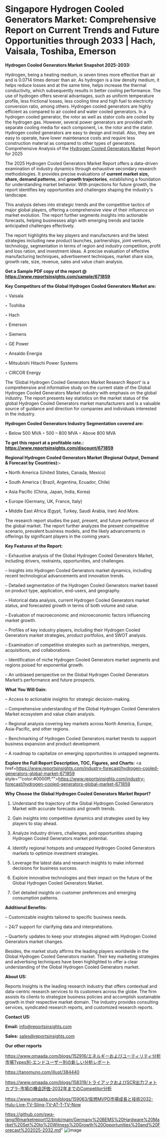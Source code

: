 # Singapore Hydrogen Cooled Generators Market: Comprehensive Report on Current Trends and Future Opportunities through 2033 | Hach, Vaisala, Toshiba, Emerson

<strong>Hydrogen Cooled Generators Market Snapshot 2025-2033:</strong>

Hydrogen, being a heating medium, is seven times more effective than air and is 0.0714 times denser than air. As hydrogen is a low density medium, it helps reduce losses and at the same time, helps increase the thermal conductivity, which subsequently results in better cooling performance. The use of hydrogen offers several advantages, such as uniform temperature profile, less frictional losses, less cooling time and high fuel to electricity conversion ratio, among others. Hydrogen cooled generators are highly efficient as compared to air cooled and water cooled generators. In a hydrogen cooled generator, the rotor as well as stator coils are cooled by the hydrogen gas. However, several power generators are provided with separate cooling media for each component, i.e. the rotor and the stator. Hydrogen cooled generators are easy to design and install. Also, they are easy to operate, have lower maintenance costs and require less construction material as compared to other types of generators. Comprehensive Analysis of the <a href=https://www.reportsinsights.com/sample/671859>Hydrogen Cooled Generators Market</a> Report for 2025

The 2025 Hydrogen Cooled Generators Market Report offers a data-driven examination of industry dynamics through exhaustive secondary research methodologies. It provides precise evaluations of <strong>current market size, share, demand patterns</strong>, and <strong>growth trajectories</strong>, establishing a foundation for understanding market behavior. With projections for future growth, the report identifies key opportunities and challenges shaping the industry's landscape.

This analysis delves into strategic trends and the competitive tactics of major global players, offering a comprehensive view of their influence on market evolution. The report further segments insights into actionable forecasts, helping businesses align with emerging trends and tackle anticipated challenges effectively.

The report highlights the key players and manufacturers and the latest strategies including new product launches, partnerships, joint ventures, technology, segmentation in terms of region and industry competition, profit and loss ration, and investment ideas. A precise evaluation of effective manufacturing techniques, advertisement techniques, market share size, growth rate, size, revenue, sales and value chain analysis.

<strong>Get a Sample PDF copy of the report @ <a href=https://www.reportsinsights.com/sample/671859 style=color:#0000ff;>https://www.reportsinsights.com/sample/671859</a></strong>

<strong>Key Competitors of the Global Hydrogen Cooled Generators Market are:</strong>

‣ Vaisala

‣ Toshiba

‣ Hach

‣ Emerson

‣ Siemens

‣ GE Power

‣ Ansaldo Energia

‣ Mitsubishi Hitachi Power Systems

‣ CIRCOR Energy

The ‘Global Hydrogen Cooled Generators Market Research Report’ is a comprehensive and informative study on the current state of the Global Hydrogen Cooled Generators Market industry with emphasis on the global industry. The report presents key statistics on the market status of the global Hydrogen Cooled Generators market manufacturers and is a valuable source of guidance and direction for companies and individuals interested in the industry.

<strong>Hydrogen Cooled Generators Industry Segmentation covered are:</strong>

‣ Below 500 MVA
‣ 500 – 800 MVA
‣ Above 800 MVA

<strong>To get this report at a profitable rate.: <a href=https://www.reportsinsights.com/discount/671859 style=color:#0000ff;>https://www.reportsinsights.com/discount/671859</a></strong>

<strong>Regional Hydrogen Cooled Generators Market (Regional Output, Demand &amp; Forecast by Countries):-</strong>

• North America (United States, Canada, Mexico)

• South America ( Brazil, Argentina, Ecuador, Chile)

• Asia Pacific (China, Japan, India, Korea)

• Europe (Germany, UK, France, Italy)

• Middle East Africa (Egypt, Turkey, Saudi Arabia, Iran) And More.

The research report studies the past, present, and future performance of the global market. The report further analyzes the present competitive scenario, prevalent business models, and the likely advancements in offerings by significant players in the coming years.

<strong>Key Features of the Report:</strong>

– Exhaustive analysis of the Global Hydrogen Cooled Generators Market, including drivers, restraints, opportunities, and challenges.

– Insights into Hydrogen Cooled Generators market dynamics, including recent technological advancements and innovation trends.

– Detailed segmentation of the Hydrogen Cooled Generators market based on product type, application, end-users, and geography.

– Historical data analysis, current Hydrogen Cooled Generators market status, and forecasted growth in terms of both volume and value.

– Evaluation of macroeconomic and microeconomic factors influencing market growth.

– Profiles of key industry players, including their Hydrogen Cooled Generators market strategies, product portfolios, and SWOT analysis.

– Examination of competitive strategies such as partnerships, mergers, acquisitions, and collaborations.

– Identification of niche Hydrogen Cooled Generators market segments and regions poised for exponential growth.

– An unbiased perspective on the Global Hydrogen Cooled Generators Market’s performance and future prospects.

<strong>What You Will Gain:</strong>

– Access to actionable insights for strategic decision-making.

– Comprehensive understanding of the Global Hydrogen Cooled Generators Market ecosystem and value chain analysis.

– Regional analysis covering key markets across North America, Europe, Asia-Pacific, and other regions.

– Benchmarking of Hydrogen Cooled Generators market trends to support business expansion and product development.

– A roadmap to capitalize on emerging opportunities in untapped segments.

<strong>Explore the Full Report Description, TOC, Figures, and Charts:</strong>
<a href=https://www.reportsinsights.com/industry-forecast/hydrogen-cooled-generators-global-market-671859 style=""color:#0000ff;"">https://www.reportsinsights.com/industry-forecast/hydrogen-cooled-generators-global-market-671859</a>

<strong>Why Choose the Global Hydrogen Cooled Generators Market Report?</strong>

1. Understand the trajectory of the Global Hydrogen Cooled Generators Market with accurate forecasts and growth trends.

2. Gain insights into competitive dynamics and strategies used by key players to stay ahead.

3. Analyze industry drivers, challenges, and opportunities shaping Hydrogen Cooled Generators market potential.

4. Identify regional hotspots and untapped Hydrogen Cooled Generators markets to optimize investment strategies.

5. Leverage the latest data and research insights to make informed decisions for business success.

6. Explore innovative technologies and their impact on the future of the Global Hydrogen Cooled Generators Market.

7. Get detailed insights on customer preferences and emerging consumption patterns.

<strong>Additional Benefits:</strong>

– Customizable insights tailored to specific business needs.

– 24/7 support for clarifying data and interpretations.

– Quarterly updates to keep your strategies aligned with Hydrogen Cooled Generators market changes.

Besides, the market study affirms the leading players worldwide in the Global Hydrogen Cooled Generators market. Their key marketing strategies and advertising techniques have been highlighted to offer a clear understanding of the Global Hydrogen Cooled Generators market.

<strong><strong>About US</strong>:</strong>

Reports Insights is the leading research industry that offers contextual and data-centric research services to its customers across the globe. The firm assists its clients to strategize business policies and accomplish sustainable growth in their respective market domain. The industry provides consulting services, syndicated research reports, and customized research reports.

<strong>Contact US:</strong>

<p class=><b>Email:</b> <a href=mailto:info@reportsinsights.com>info@reportsinsights.com</a></p>
<p class=><b>Sales:</b> <a href=mailto:sales@reportsinsights.com>sales@reportsinsights.com</a></p>

<strong>Our other reports</strong>

<a href=https://www.omaada.com/blogs/152916/エネルギーおよびユーティリティ分析市場Types別-エンドユーザー別の新しい分析レポート>https://www.omaada.com/blogs/152916/エネルギーおよびユーティリティ分析市場Types別-エンドユーザー別の新しい分析レポート</a>

<a href=https://tanomuno.com/illust/384440>https://tanomuno.com/illust/384440</a>

<a href=https://www.omaada.com/blogs/158319/トライアックおよびSCR出力フォトカプラ-市場の機会評価-2032年までのCompetitor分析>https://www.omaada.com/blogs/158319/トライアックおよびSCR出力フォトカプラ-市場の機会評価-2032年までのCompetitor分析</a>

<a href=https://www.omaada.com/blogs/159063/仮想MVPD市場成長と技術2032-Hulu-Live-TV-Sling-TV-AT-T-TV-Now>https://www.omaada.com/blogs/159063/仮想MVPD市場成長と技術2032-Hulu-Live-TV-Sling-TV-AT-T-TV-Now</a>

<a href=https://github.com/swa-lang/RImarketreport12/blob/main/Germany%20BEMS%20Hardware%20Market%20Set%20to%20Witness%20Growth%20Opportunities%20and%20Forecast%202025-2032.md>https://github.com/swa-lang/RImarketreport12/blob/main/Germany%20BEMS%20Hardware%20Market%20Set%20to%20Witness%20Growth%20Opportunities%20and%20Forecast%202025-2032.md</a>"
![image](https://github.com/user-attachments/assets/56a59730-af5c-4441-821e-ac72e6c5a873)
